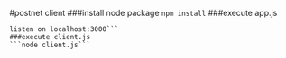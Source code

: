 #postnet client
###install node package
 ```npm install```
###execute app.js
 ```node app.js
 listen on localhost:3000```
###execute client.js
 ```node client.js```
 


 
